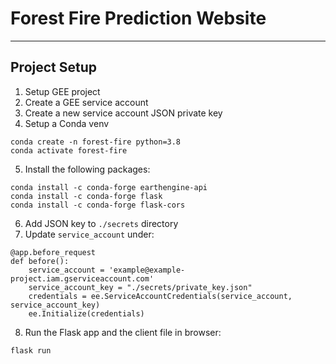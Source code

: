 # Forest Fire Prediction Website
---
## Project Setup
1. Setup GEE project
2. Create a GEE service account
3. Create a new service account JSON private key 
4. Setup a Conda venv
```shell
conda create -n forest-fire python=3.8
conda activate forest-fire
```
5. Install the following packages:
```shell
conda install -c conda-forge earthengine-api
conda install -c conda-forge flask
conda install -c conda-forge flask-cors
```
6. Add JSON key to `./secrets` directory
7. Update `service_account` under:
```shell
@app.before_request
def before():
    service_account = 'example@example-project.iam.gserviceaccount.com'
    service_account_key = "./secrets/private_key.json"
    credentials = ee.ServiceAccountCredentials(service_account, service_account_key)
    ee.Initialize(credentials)
```
8. Run the Flask app and the client file in browser:
```shell
flask run
```
